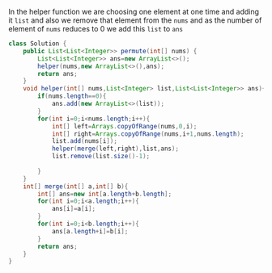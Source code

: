 In the helper function we are choosing one element at one time and adding it `list` 
and also we remove that element from the `nums` and as the number of element of `nums` reduces to 0
we add this `list` to `ans`
```java
class Solution {
    public List<List<Integer>> permute(int[] nums) {
        List<List<Integer>> ans=new ArrayList<>();
        helper(nums,new ArrayList<>(),ans);
        return ans;
    }
    void helper(int[] nums,List<Integer> list,List<List<Integer>> ans){
        if(nums.length==0){
            ans.add(new ArrayList<>(list));
        }
        for(int i=0;i<nums.length;i++){
            int[] left=Arrays.copyOfRange(nums,0,i);
            int[] right=Arrays.copyOfRange(nums,i+1,nums.length);
            list.add(nums[i]);
            helper(merge(left,right),list,ans);
            list.remove(list.size()-1);
            
        }
    }
    int[] merge(int[] a,int[] b){
        int[] ans=new int[a.length+b.length];
        for(int i=0;i<a.length;i++){
            ans[i]=a[i];
        }
        for(int i=0;i<b.length;i++){
            ans[a.length+i]=b[i];
        }
        return ans;
    }
}
```

